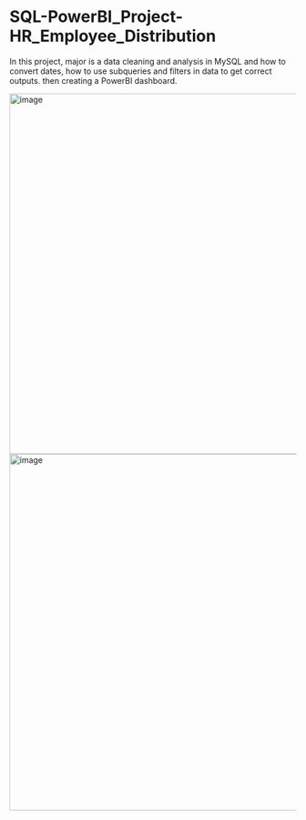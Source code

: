 # SQL-PowerBI_Project-HR_Employee_Distribution
In this project, major is a data cleaning and analysis in MySQL and how to convert dates, how to use subqueries and filters in data to get correct outputs. then creating a PowerBI dashboard.


<img width="633" alt="image" src="https://github.com/bindushreegit/SQL-PowerBI_Project-HR_Employee_Distribution/assets/48619269/ceba4271-7790-46dc-bb57-069bf56d1a77">
<img width="626" alt="image" src="https://github.com/bindushreegit/SQL-PowerBI_Project-HR_Employee_Distribution/assets/48619269/490cf67f-c2fd-47a4-a450-939863c581d2">
